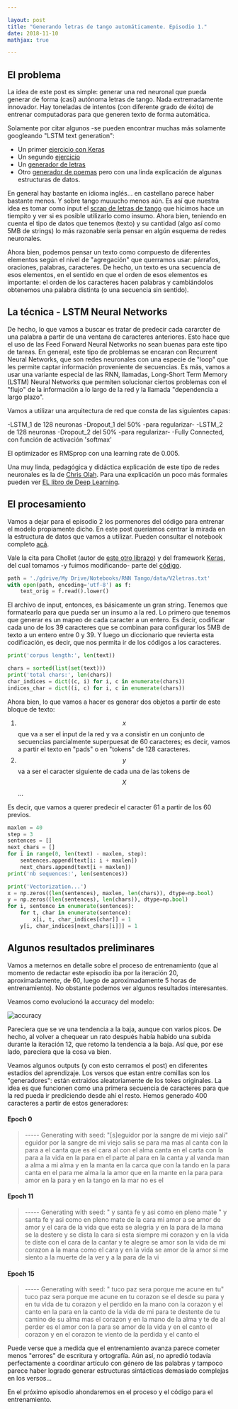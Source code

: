```yaml
---

layout: post
title: "Generando letras de tango automáticamente. Episodio 1."
date: 2018-11-10
mathjax: true

---
```


## El problema

La idea de este post es simple: generar una red neuronal que pueda generar de forma (casi) autónoma letras de tango. Nada extremadamente innovador. Hay toneladas de intentos (con diferente grado de éxito) de entrenar computadoras para que generen texto de forma automática.

Solamente por citar algunos -se pueden encontrar muchas más solamente googleando "LSTM text generation":

- Un primer [ejercicio con Keras](https://machinelearningmastery.com/text-generation-lstm-recurrent-neural-networks-python-keras/)
- Un segundo [ejercicio](https://medium.freecodecamp.org/applied-introduction-to-lstms-for-text-generation-380158b29fb3)
- Un [generador de letras](https://medium.com/coinmonks/word-level-lstm-text-generator-creating-automatic-song-lyrics-with-neural-networks-b8a1617104fb)
- Otro [generador de poemas](https://www.analyticsvidhya.com/blog/2018/03/text-generation-using-python-nlp/) pero con una linda explicación de algunas estructuras de datos.

En general hay bastante en idioma inglés... en castellano parece haber bastante menos. Y sobre tango muuucho menos aún. Es así que nuestra idea es tomar como input el [scrap de letras de tango](https://github.com/gefero/tango_scrap) que hicimos hace un tiempito y ver si es posible utilizarlo como insumo. Ahora bien, teniendo en cuenta el tipo de datos que tenemos (texto) y su cantidad (algo así como 5MB de strings) lo más razonable sería pensar en algún esquema de redes neuronales.

Ahora bien, podemos pensar un texto como compuesto de diferentes elementos según el nivel de "agregación" que querramos usar: párrafos, oraciones, palabras, caracteres. De hecho, un texto es una secuencia de esos elementos, en el sentido en que el orden de esos elementos es importante: el orden de los caracteres hacen palabras y cambiándolos obtenemos una palabra distinta (o una secuencia sin sentido).


## La técnica - LSTM Neural Networks

De hecho, lo que vamos a buscar es tratar de predecir cada cararcter de una palabra a partir de una ventana de caracteres anteriores. Esto hace que el uso de las Feed Forward Neural Networks no sean buenas para este tipo de tareas. En general, este tipo de problemas se encaran con Recurrent Neural Networks, que son redes neuronales con una especie de "loop" que les permite captar información proveniente de secuencias. Es más, vamos a usar una variante especial de las RNN, llamadas, Long-Short Term Memory (LSTM) Neural Networks que permiten solucionar ciertos problemas con el "flujo" de la información a lo largo de la red y la llamada "dependencia a largo plazo".

Vamos a utilizar una arquitectura de red que consta de las siguientes capas:

-LSTM_1 de 128 neuronas
-Dropout_1 del 50% -para regularizar-
-LSTM_2 de 128 neuronas
-Dropout_2 del 50% -para regularizar-
-Fully Connected, con función de activación 'softmax'

El optimizador es RMSprop con una learning rate de 0.005.

Una muy linda, pedagógica y didáctica explicación de este tipo de redes neuronales
es la de [Chris Olah](http://colah.github.io/posts/2015-08-Understanding-LSTMs/). Para una explicación un poco más formales pueden ver [EL libro de Deep Learning](https://www.deeplearningbook.org/).


## El procesamiento

Vamos a dejar para el episodio 2 los pormenores del código para entrenar el modelo propiamente dicho.
En este post queríamos centrar la mirada en la estructura de datos que vamos a utilizar. Pueden consultar el notebook completo [acá](https://colab.research.google.com/drive/1mB01KCbzBkY53vaCrch7uv1F6ReKCaMm).

Vale la cita para Chollet (autor de [este otro librazo](https://www.manning.com/books/deep-learning-with-python)) y del framework [Keras](https://keras.io/), del cual tomamos -y fuimos modificando- parte del [código](https://github.com/keras-team/keras/blob/master/examples/lstm_text_generation.py).

```python
path = './gdrive/My Drive/Notebooks/RNN Tango/data/V2letras.txt'
with open(path, encoding='utf-8') as f:
    text_orig = f.read().lower()
```

El archivo de input, entonces, es básicamente un gran string.  Tenemos que formatearlo para que pueda ser un insumo a la red. Lo primero que tenemos que generar es un mapeo de cada caracter a un entero. Es decir, codificar cada uno de los 39 caracteres que se combinan para configurar los 5MB de texto a un entero entre 0 y 39. Y luego un diccionario que revierta esta codificación, es decir, que nos permita ir de los códigos a los caracteres.

```python
print('corpus length:', len(text))

chars = sorted(list(set(text)))
print('total chars:', len(chars))
char_indices = dict((c, i) for i, c in enumerate(chars))
indices_char = dict((i, c) for i, c in enumerate(chars))
```

Ahora bien, lo que vamos a hacer es generar dos objetos a partir de este bloque de texto:

1. $$x$$ que va a ser el input de la red y va a consistir en un conjunto de secuencias parcialmente superpuesat de 60 caracteres; es decir, vamos a partir el texto en "pads" o en "tokens" de 128 caracteres.
2. $$y$$ va a ser el caracter siguiente de cada una de las tokens de $$X$$...

Es decir, que vamos a querer predecir el caracter 61 a partir de los 60 previos.

```python
maxlen = 40
step = 3
sentences = []
next_chars = []
for i in range(0, len(text) - maxlen, step):
    sentences.append(text[i: i + maxlen])
    next_chars.append(text[i + maxlen])
print('nb sequences:', len(sentences))

print('Vectorization...')
x = np.zeros((len(sentences), maxlen, len(chars)), dtype=np.bool)
y = np.zeros((len(sentences), len(chars)), dtype=np.bool)
for i, sentence in enumerate(sentences):
    for t, char in enumerate(sentence):
        x[i, t, char_indices[char]] = 1
    y[i, char_indices[next_chars[i]]] = 1
```

## Algunos resultados preliminares

Vamos a meternos en detalle sobre el proceso de entrenamiento (que al momento de redactar este episodio iba por la iteración 20, aproximadamente, de 60, luego de aproximadamente 5 horas de entrenamiento). No obstante podemos ver algunos resultados interesantes.

Veamos como evolucionó la accuracy del modelo:

![accuracy](/2018/11/10/_images/LSTM_tango_acc.png)

Pareciera que se ve una tendencia a la baja, aunque con varios picos. De hecho, al volver a chequear un rato después había habido una subida durante la iteración 12, que retomo la tendencia a la baja. Así que, por ese lado, pareciera que la cosa va bien.

Veamos algunos outputs (y con esto cerramos el post) en diferentes estadíos del aprendizaje. Los versos que estan entre comillas son los "generadores": están extraidos aleatoriamente de los tokes originales. La idea es que funcionen como una primera secuencia de caracteres para que la red pueda ir prediciendo desde ahí el resto. Hemos generado 400 caracteres a partir de estos generadores:

#### Epoch 0

> ----- Generating with seed: "[s]eguidor  por la sangre de mi viejo sali"
eguidor
 por la sangre de mi viejo salis
 se para ma mas al canta
 con la para a el canta
 que es el cara
 al con el alma
 canta en el carta
 con la para a la vida
 en la para en el parte
 al para en la canta
 y al vanda man a alma
 a mi alma
 y en la manta en la carca
 que con la tando en la para
 canta en el para
 me alma la la amor
 que en la mante en la para
 para amor en la para
 y en la tango en la mar
 no es el

#### Epoch 11
> ----- Generating with seed: " y santa fe
 y asi como en pleno mate
"
 y santa fe
 y asi como en pleno mate
 de la cara mi amor
 a se amor de amor
 y el cara de la vida
 que esta se alegria
 y en la para
 de la mana
 se la destere
 y se dista la cara
 si esta siempre mi corazon
 y en la vida te diste
 con el cara de la cantar
 y te alegre se amor
 son la vida de mi corazon
 a la mana como el cara
 y en la vida
 se amor de la amor
 si me siento a la muerte de la ver
 y a la para de la vi


#### Epoch 15
> ----- Generating with seed: " tuco paz
 sera porque me acune
 en tu"
 tuco paz
 sera porque me acune
 en tu corazon
 se el desde su para
 y en tu vida de tu corazon
 y el perdido en la mano
 con la corazon
 y el canto en la para
 en la canto de la vida
 de mi para
 te destente de tu camino
 de su alma mas el corazon
 y en la mano de la alma
 y te de al perder
 es el amor
 con la para
 se amor de la vida
 y en el canto el corazon
 y en el corazon
 te viento de la perdida
 y el canto el

Puede verse que a medida que el entrenamiento avanza parece cometer menos "errores" de escritura y ortografía. Aún así, no apredió todavía perfectamente a coordinar artículo con género de las palabras y tampoco parece haber logrado generar estructuras sintácticas demasiado complejas en los versos...

En el próximo episodio ahondaremos en el proceso y el código para el entrenamiento.
